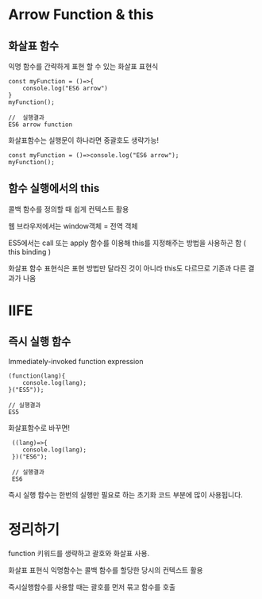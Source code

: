 # Arrow Function & this

## 화살표 함수

익명 함수를 간략하게 표현 할 수 있는 화살표 표현식

    const myFunction = ()=>{
        console.log("ES6 arrow")
    }
    myFunction();
    
    //  실행결과
    ES6 arrow function
    
화살표함수는 실행문이 하나라면 중괄호도 생략가능!

    const myFunction = ()=>console.log("ES6 arrow");
    myFunction();

## 함수 실행에서의 this

콜백 함수를 정의할 때 쉽게 컨텍스트 활용

웹 브라우저에서는 window객체 = 전역 객체

ES5에서는 call 또는 apply 함수를 이용해 this를 지정해주는 방법을 사용하곤 함 ( this binding )

화살표 함수 표현식은 표현 방법만 달라진 것이 아니라 this도 다르므로 기존과 다른 결과가 나옴

# IIFE

## 즉시 실행 함수

Immediately-invoked function expression

    (function(lang){
        console.log(lang);
    }("ES5"));
    
    // 실행결과
    ES5
    
화살표함수로 바꾸면!

     ((lang)=>{
        console.log(lang);
     })("ES6");
     
     // 실행결과
     ES6
     
즉시 실행 함수는 한번의 실행만 필요로 하는 초기화 코드 부분에 많이 사용됩니다.

# 정리하기

function 키워드를 생략하고 괄호와 화살표 사용.

화살표 표현식 익명함수는 콜백 함수를 할당한 당시의 컨텍스트 활용

즉시실행함수를 사용할 때는 괄호를 먼저 묶고 함수를 호출